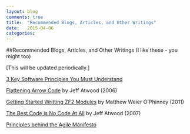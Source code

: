 ```yaml
---
layout: blog
comments: true
title:  "Recommended Blogs, Articles, and Other Writings"
date:   2015-04-06
categories:
---
```


##Recommended Blogs, Articles, and Other Writings (I like these - you might too)

[This will be updated periodically.]

[3 Key Software Principles You Must Understand](http://code.tutsplus.com/tutorials/3-key-software-principles-you-must-understand--net-25161)

[Flattening Arrow Code](http://blog.codinghorror.com/flattening-arrow-code/) by Jeff Atwood (2006)

[Getting Started Writting ZF2 Modules](https://mwop.net/blog/267-Getting-started-writing-ZF2-modules.html) by Matthew Weier O'Phinney (2011)

[The Best Code is No Code At All](http://blog.codinghorror.com/the-best-code-is-no-code-at-all/) by Jeff Atwood (2007)

[Principles behind the Agile Manifesto](http://agilemanifesto.org/principles.html)